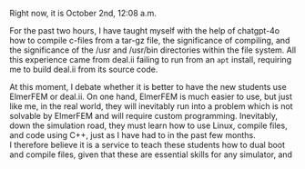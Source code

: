 Right now, it is October 2nd, 12:08 a.m.

For the past two hours, I have taught myself with the help of chatgpt-4o how to compile c-files from a tar-gz file, the significance of compiling, and the significance of the /usr and /usr/bin directories within the file system. All this experience came from deal.ii failing to run from an `apt` install, requiring me to build deal.ii from its source code.

At this moment, I debate whether it is better to have the new students use ElmerFEM or deal.ii.
On one hand, ElmerFEM is much easier to use, but just like me, in the real world, they will inevitably run into a problem which is not solvable by ElmerFEM and will require custom programming. Inevitably, down the simulation road, they must learn how to use Linux, compile files, and code using C++, just as I have had to in the past few months.
\
I therefore believe it is a service to teach these students how to dual boot and compile files, given that these are essential skills for any simulator, and 